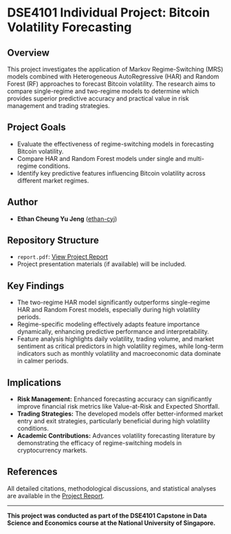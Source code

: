 # DSE4101 Individual Project: Bitcoin Volatility Forecasting

## Overview

This project investigates the application of Markov Regime-Switching (MRS) models combined with Heterogeneous AutoRegressive (HAR) and Random Forest (RF) approaches to forecast Bitcoin volatility. The research aims to compare single-regime and two-regime models to determine which provides superior predictive accuracy and practical value in risk management and trading strategies.

## Project Goals

* Evaluate the effectiveness of regime-switching models in forecasting Bitcoin volatility.
* Compare HAR and Random Forest models under single and multi-regime conditions.
* Identify key predictive features influencing Bitcoin volatility across different market regimes.

## Author

* **Ethan Cheung Yu Jeng** ([ethan-cyj](https://github.com/ethan-cyj))

## Repository Structure

* `report.pdf`: [View Project Report](https://github.com/ethan-cyj/DSE4101-Indiv/blob/main/DSE4101%20Indiv%20Report.pdf)
* Project presentation materials (if available) will be included.

## Key Findings

* The two-regime HAR model significantly outperforms single-regime HAR and Random Forest models, especially during high volatility periods.
* Regime-specific modeling effectively adapts feature importance dynamically, enhancing predictive performance and interpretability.
* Feature analysis highlights daily volatility, trading volume, and market sentiment as critical predictors in high volatility regimes, while long-term indicators such as monthly volatility and macroeconomic data dominate in calmer periods.

## Implications

* **Risk Management:** Enhanced forecasting accuracy can significantly improve financial risk metrics like Value-at-Risk and Expected Shortfall.
* **Trading Strategies:** The developed models offer better-informed market entry and exit strategies, particularly beneficial during high volatility conditions.
* **Academic Contributions:** Advances volatility forecasting literature by demonstrating the efficacy of regime-switching models in cryptocurrency markets.

## References

All detailed citations, methodological discussions, and statistical analyses are available in the [Project Report](https://github.com/ethan-cyj/DSE4101-Indiv/blob/main/DSE4101%20Indiv%20Report.pdf).

---

**This project was conducted as part of the DSE4101 Capstone in Data Science and Economics course at the National University of Singapore.**
